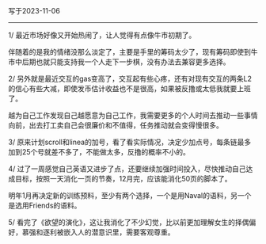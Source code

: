 写于2023-11-06

-----

1/  最近市场好像又开始热闹了，让人觉得有点像牛市初期了。

伴随着的是我的情绪没那么淡定了，主要是手里的筹码太少了，现有筹码即使到牛市中后期也就只能支持我一个人走下一步棋，没有办法去兼容更多选择。

2/ 另外就是最近交互的gas变高了，交互起有些心疼，还有对现有交互的两条L2的信心有些大减，即使发币估计收益也不是很高，如果被反撸或太低我就要上班了。

越为自己工作发现自己越愿意为自己工作，我需要更多的个人时间去推动一些事情向前，出去打工卖自己会很廉价和不值得，任务推动就会变得慢很多。

3/ 原来计划scroll和linea的加号，看了看实际情况，决定少加点号，每条链最多加到25个号就差不多了，不能做太多，反撸的概率不小的。

4/ 过了一周感觉自己英语又进步了点，还要继续加强时间投入，尽快推动自己达成目标，按照一天消化一页的节奏，12月完，应该能消化50页的脚本了。

明年1月再决定新的训练预料，至少有两个选择，一个是用Naval的语料，另一个是选用Friends的语料。 

5/ 看完了《欲望的演化》，这让我消化了不少幻觉，比以前更加理解女生的择偶偏好，慕强和逐利被嵌入人的潜意识里，需要客观尊重。

